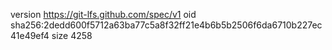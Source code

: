 version https://git-lfs.github.com/spec/v1
oid sha256:2dedd600f5712a63ba77c5a8f32ff21e4b6b5b2506f6da6710b227ec41e49ef4
size 4258
